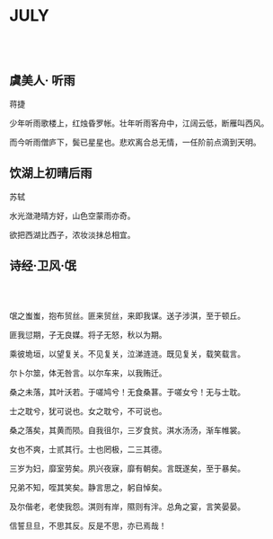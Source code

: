 # JULY



<br><br>

## 虞美人· 听雨

蒋捷

少年听雨歌楼上，红烛昏罗帐。壮年听雨客舟中，江阔云低，断雁叫西风。

而今听雨僧庐下，鬓已星星也。悲欢离合总无情，一任阶前点滴到天明。





##     饮湖上初晴后雨

苏轼

水光潋滟晴方好，山色空蒙雨亦奇。

欲把西湖比西子，浓妆淡抹总相宜。





##      诗经·卫风·氓
<br><br>

氓之蚩蚩，抱布贸丝。匪来贸丝，来即我谋。送子涉淇，至于顿丘。

匪我愆期，子无良媒。将子无怒，秋以为期。

乘彼垝垣，以望复关。不见复关，泣涕涟涟。既见复关，载笑载言。

尔卜尔筮，体无咎言。以尔车来，以我贿迁。

桑之未落，其叶沃若。于嗟鸠兮！无食桑葚。于嗟女兮！无与士耽。

士之耽兮，犹可说也。女之耽兮，不可说也。

桑之落矣，其黄而陨。自我徂尔，三岁食贫。淇水汤汤，渐车帷裳。

女也不爽，士贰其行。士也罔极，二三其德。

三岁为妇，靡室劳矣。夙兴夜寐，靡有朝矣。言既遂矣，至于暴矣。

兄弟不知，咥其笑矣。静言思之，躬自悼矣。

及尔偕老，老使我怨。淇则有岸，隰则有泮。总角之宴，言笑晏晏。

信誓旦旦，不思其反。反是不思，亦已焉哉！
